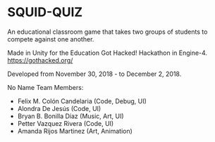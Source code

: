# SQUID-QUIZ
An educational classroom game that takes two groups of students to compete against one another. 

Made in Unity for the Education Got Hacked! Hackathon in Engine-4. https://gothacked.org/

Developed from November 30, 2018 - to December 2, 2018.

No Name Team Members:
- Felix M. Colón Candelaria (Code, Debug, UI) 
- Alondra De Jesús (Code, UI)
- Bryan B. Bonilla Díaz (Music, Art, UI)
- Petter Vazquez Rivera (Code, UI)
- Amanda Rijos Martinez (Art, Animation)
